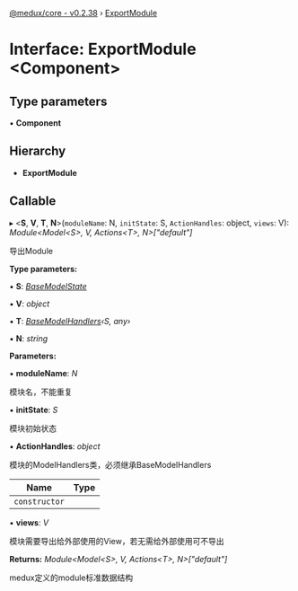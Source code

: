 [@medux/core - v0.2.38](../README.md) › [ExportModule](exportmodule.md)

# Interface: ExportModule <**Component**>

## Type parameters

▪ **Component**

## Hierarchy

* **ExportModule**

## Callable

▸ <**S**, **V**, **T**, **N**>(`moduleName`: N, `initState`: S, `ActionHandles`: object, `views`: V): *Module<Model&lt;S&gt;, V, Actions&lt;T&gt;, N>["default"]*

导出Module

**Type parameters:**

▪ **S**: *[BaseModelState](basemodelstate.md)*

▪ **V**: *object*

▪ **T**: *[BaseModelHandlers](../classes/basemodelhandlers.md)‹S, any›*

▪ **N**: *string*

**Parameters:**

▪ **moduleName**: *N*

模块名，不能重复

▪ **initState**: *S*

模块初始状态

▪ **ActionHandles**: *object*

模块的ModelHandlers类，必须继承BaseModelHandlers

Name | Type |
------ | ------ |
`constructor` |  |

▪ **views**: *V*

模块需要导出给外部使用的View，若无需给外部使用可不导出

**Returns:** *Module<Model&lt;S&gt;, V, Actions&lt;T&gt;, N>["default"]*

medux定义的module标准数据结构
